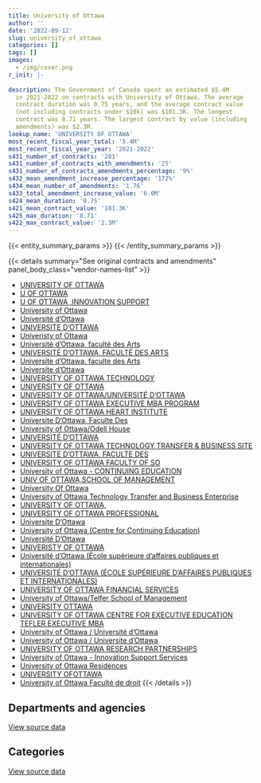```yaml
---
title: University of Ottawa
author: ''
date: '2022-09-12'
slug: university_of_ottawa
categories: []
tags: []
images:
  - /img/cover.png
r_init: |-
  
description: The Government of Canada spent an estimated $5.4M
  in 2021-2022 on contracts with University of Ottawa. The average
  contract duration was 0.75 years, and the average contract value
  (not including contracts under $10k) was $101.3K. The longest
  contract was 8.71 years. The largest contract by value (including
  amendments) was $2.3M.
lookup_name: 'UNIVERSITY OF OTTAWA'
most_recent_fiscal_year_total: '5.4M'
most_recent_fiscal_year_year: '2021-2022'
s431_number_of_contracts: '281'
s431_number_of_contracts_with_amendments: '25'
s431_number_of_contracts_amendments_percentage: '9%'
s432_mean_amendment_increase_percentage: '172%'
s434_mean_number_of_amendments: '1.76'
s433_total_amendment_increase_value: '6.0M'
s424_mean_duration: '0.75'
s421_mean_contract_value: '101.3K'
s425_max_duration: '8.71'
s422_max_contract_value: '2.3M'
---
```


<script src="/rmarkdown-libs/htmlwidgets/htmlwidgets.js"></script>
<link href="/rmarkdown-libs/datatables-css/datatables-crosstalk.css" rel="stylesheet" />
<script src="/rmarkdown-libs/datatables-binding/datatables.js"></script>
<script src="/rmarkdown-libs/jquery/jquery-3.6.0.min.js"></script>
<link href="/rmarkdown-libs/dt-core-bootstrap/css/dataTables.bootstrap.min.css" rel="stylesheet" />
<link href="/rmarkdown-libs/dt-core-bootstrap/css/dataTables.bootstrap.extra.css" rel="stylesheet" />
<script src="/rmarkdown-libs/dt-core-bootstrap/js/jquery.dataTables.min.js"></script>
<script src="/rmarkdown-libs/dt-core-bootstrap/js/dataTables.bootstrap.min.js"></script>
<link href="/rmarkdown-libs/crosstalk/css/crosstalk.min.css" rel="stylesheet" />
<script src="/rmarkdown-libs/crosstalk/js/crosstalk.min.js"></script>
<script src="/rmarkdown-libs/htmlwidgets/htmlwidgets.js"></script>
<link href="/rmarkdown-libs/datatables-css/datatables-crosstalk.css" rel="stylesheet" />
<script src="/rmarkdown-libs/datatables-binding/datatables.js"></script>
<script src="/rmarkdown-libs/jquery/jquery-3.6.0.min.js"></script>
<link href="/rmarkdown-libs/dt-core-bootstrap/css/dataTables.bootstrap.min.css" rel="stylesheet" />
<link href="/rmarkdown-libs/dt-core-bootstrap/css/dataTables.bootstrap.extra.css" rel="stylesheet" />
<script src="/rmarkdown-libs/dt-core-bootstrap/js/jquery.dataTables.min.js"></script>
<script src="/rmarkdown-libs/dt-core-bootstrap/js/dataTables.bootstrap.min.js"></script>
<link href="/rmarkdown-libs/crosstalk/css/crosstalk.min.css" rel="stylesheet" />
<script src="/rmarkdown-libs/crosstalk/js/crosstalk.min.js"></script>

{{< entity_summary_params >}}
{{< /entity_summary_params >}}

{{< details summary="See original contracts and amendments" panel_body_class="vendor-names-list" >}}
- [UNIVERSITY OF OTTAWA](https://search.open.canada.ca/en/ct/?sort=contract_value_f%20desc&page=1&search_text=%22UNIVERSITY%20OF%20OTTAWA%22)
- [U OF OTTAWA](https://search.open.canada.ca/en/ct/?sort=contract_value_f%20desc&page=1&search_text=%22U%20OF%20OTTAWA%22)
- [U OF OTTAWA ,INNOVATION SUPPORT](https://search.open.canada.ca/en/ct/?sort=contract_value_f%20desc&page=1&search_text=%22U%20OF%20OTTAWA%20%2cINNOVATION%20SUPPORT%22)
- [University of Ottawa](https://search.open.canada.ca/en/ct/?sort=contract_value_f%20desc&page=1&search_text=%22University%20of%20Ottawa%22)
- [Université d’Ottawa](https://search.open.canada.ca/en/ct/?sort=contract_value_f%20desc&page=1&search_text=%22Universit%c3%a9%20d%27Ottawa%22)
- [UNIVERSITE D’OTTAWA](https://search.open.canada.ca/en/ct/?sort=contract_value_f%20desc&page=1&search_text=%22UNIVERSITE%20D%27OTTAWA%22)
- [Univeristy of Ottawa](https://search.open.canada.ca/en/ct/?sort=contract_value_f%20desc&page=1&search_text=%22Univeristy%20of%20Ottawa%22)
- [Université d’Ottawa, faculté des Arts](https://search.open.canada.ca/en/ct/?sort=contract_value_f%20desc&page=1&search_text=%22Universit%c3%a9%20d%27Ottawa%2c%20facult%c3%a9%20des%20Arts%22)
- [UNIVERSITÉ D’OTTAWA, FACULTÉ DES ARTS](https://search.open.canada.ca/en/ct/?sort=contract_value_f%20desc&page=1&search_text=%22UNIVERSIT%c3%89%20D%27OTTAWA%2c%20FACULT%c3%89%20DES%20ARTS%22)
- [Universite d’Ottawa, faculte des Arts](https://search.open.canada.ca/en/ct/?sort=contract_value_f%20desc&page=1&search_text=%22Universite%20d%27Ottawa%2c%20faculte%20des%20Arts%22)
- [Universite d’Ottawa](https://search.open.canada.ca/en/ct/?sort=contract_value_f%20desc&page=1&search_text=%22Universite%20d%27Ottawa%22)
- [UNIVERSITY OF OTTAWA TECHNOLOGY](https://search.open.canada.ca/en/ct/?sort=contract_value_f%20desc&page=1&search_text=%22UNIVERSITY%20OF%20OTTAWA%20TECHNOLOGY%22)
- [UNIVERSITY OF OTTAWA](https://search.open.canada.ca/en/ct/?sort=contract_value_f%20desc&page=1&search_text=%22%2aUNIVERSITY%20OF%20OTTAWA%22)
- [UNIVERSITY OF OTTAWA/UNIVERSITÉ D’OTTAWA](https://search.open.canada.ca/en/ct/?sort=contract_value_f%20desc&page=1&search_text=%22UNIVERSITY%20OF%20OTTAWA%2fUNIVERSIT%c3%89%20D%27OTTAWA%22)
- [UNIVERSITY OF OTTAWA EXECUTIVE MBA PROGRAM](https://search.open.canada.ca/en/ct/?sort=contract_value_f%20desc&page=1&search_text=%22UNIVERSITY%20OF%20OTTAWA%20EXECUTIVE%20MBA%20PROGRAM%22)
- [UNIVERSITY OF OTTAWA HEART INSTITUTE](https://search.open.canada.ca/en/ct/?sort=contract_value_f%20desc&page=1&search_text=%22UNIVERSITY%20OF%20OTTAWA%20HEART%20INSTITUTE%22)
- [Universite D’Ottawa, Faculte Des](https://search.open.canada.ca/en/ct/?sort=contract_value_f%20desc&page=1&search_text=%22Universite%20D%27Ottawa%2c%20Faculte%20Des%22)
- [University of Ottawa/Odell House](https://search.open.canada.ca/en/ct/?sort=contract_value_f%20desc&page=1&search_text=%22University%20of%20Ottawa%2fOdell%20House%22)
- [UNIVERSITÉ D’OTTAWA](https://search.open.canada.ca/en/ct/?sort=contract_value_f%20desc&page=1&search_text=%22UNIVERSIT%c3%89%20D%27OTTAWA%22)
- [UNIVERSITY OF OTTAWA TECHNOLOGY TRANSFER & BUSINESS SITE](https://search.open.canada.ca/en/ct/?sort=contract_value_f%20desc&page=1&search_text=%22UNIVERSITY%20OF%20OTTAWA%20TECHNOLOGY%20TRANSFER%20%26%20BUSINESS%20SITE%22)
- [UNIVERSITE D’OTTAWA, FACULTE DES](https://search.open.canada.ca/en/ct/?sort=contract_value_f%20desc&page=1&search_text=%22UNIVERSITE%20D%27OTTAWA%2c%20FACULTE%20DES%22)
- [UNIVERSITY OF OTTAWA FACULTY OF SO](https://search.open.canada.ca/en/ct/?sort=contract_value_f%20desc&page=1&search_text=%22UNIVERSITY%20OF%20OTTAWA%20FACULTY%20OF%20SO%22)
- [University of Ottawa - CONTINUING EDUCATION](https://search.open.canada.ca/en/ct/?sort=contract_value_f%20desc&page=1&search_text=%22University%20of%20Ottawa%20-%20CONTINUING%20EDUCATION%22)
- [UNIV OF OTTAWA,SCHOOL OF MANAGEMENT](https://search.open.canada.ca/en/ct/?sort=contract_value_f%20desc&page=1&search_text=%22UNIV%20OF%20OTTAWA%2cSCHOOL%20OF%20MANAGEMENT%22)
- [University Of Ottawa](https://search.open.canada.ca/en/ct/?sort=contract_value_f%20desc&page=1&search_text=%22University%20Of%20Ottawa%22)
- [University of Ottawa Technology Transfer and Business Enterprise](https://search.open.canada.ca/en/ct/?sort=contract_value_f%20desc&page=1&search_text=%22University%20of%20Ottawa%20Technology%20Transfer%20and%20Business%20Enterprise%22)
- [UNIVERSITY OF OTTAWA,](https://search.open.canada.ca/en/ct/?sort=contract_value_f%20desc&page=1&search_text=%22UNIVERSITY%20OF%20OTTAWA%2c%22)
- [UNIVERSITY OF OTTAWA PROFESSIONAL](https://search.open.canada.ca/en/ct/?sort=contract_value_f%20desc&page=1&search_text=%22UNIVERSITY%20OF%20OTTAWA%20PROFESSIONAL%22)
- [Universite D’Ottawa](https://search.open.canada.ca/en/ct/?sort=contract_value_f%20desc&page=1&search_text=%22Universite%20D%27Ottawa%22)
- [University of Ottawa (Centre for Continuing Education)](https://search.open.canada.ca/en/ct/?sort=contract_value_f%20desc&page=1&search_text=%22University%20of%20Ottawa%20%28Centre%20for%20Continuing%20Education%29%22)
- [Université D’Ottawa](https://search.open.canada.ca/en/ct/?sort=contract_value_f%20desc&page=1&search_text=%22Universit%c3%a9%20D%27Ottawa%22)
- [UNIVERISTY OF OTTAWA](https://search.open.canada.ca/en/ct/?sort=contract_value_f%20desc&page=1&search_text=%22UNIVERISTY%20OF%20OTTAWA%22)
- [Université d’Ottawa (École supérieure d’affaires publiques et internationales)](https://search.open.canada.ca/en/ct/?sort=contract_value_f%20desc&page=1&search_text=%22Universit%c3%a9%20d%27Ottawa%20%28%c3%89cole%20sup%c3%a9rieure%20d%27affaires%20publiques%20et%20internationales%29%22)
- [UNIVERSITÉ D’OTTAWA (ÉCOLE SUPÉRIEURE D’AFFAIRES PUBLIQUES ET INTERNATIONALES)](https://search.open.canada.ca/en/ct/?sort=contract_value_f%20desc&page=1&search_text=%22UNIVERSIT%c3%89%20D%27OTTAWA%20%28%c3%89COLE%20SUP%c3%89RIEURE%20D%27AFFAIRES%20PUBLIQUES%20ET%20INTERNATIONALES%29%22)
- [UNIVERSITY OF OTTAWA FINANCIAL SERVICES](https://search.open.canada.ca/en/ct/?sort=contract_value_f%20desc&page=1&search_text=%22UNIVERSITY%20OF%20OTTAWA%20FINANCIAL%20SERVICES%22)
- [University of Ottawa/Telfer School of Management](https://search.open.canada.ca/en/ct/?sort=contract_value_f%20desc&page=1&search_text=%22University%20of%20Ottawa%2fTelfer%20School%20of%20Management%22)
- [UNIVERSITY OTTAWA](https://search.open.canada.ca/en/ct/?sort=contract_value_f%20desc&page=1&search_text=%22UNIVERSITY%20OTTAWA%22)
- [UNIVERSITY OF OTTAWA CENTRE FOR EXECUTIVE EDUCATION TEFLER EXECUTIVE MBA](https://search.open.canada.ca/en/ct/?sort=contract_value_f%20desc&page=1&search_text=%22UNIVERSITY%20OF%20OTTAWA%20CENTRE%20FOR%20EXECUTIVE%20EDUCATION%20TEFLER%20EXECUTIVE%20MBA%22)
- [University of Ottawa / Université d’Ottawa](https://search.open.canada.ca/en/ct/?sort=contract_value_f%20desc&page=1&search_text=%22University%20of%20Ottawa%20%2f%20Universit%c3%a9%20d%27Ottawa%22)
- [University of Ottawa / Universite d’Ottawa](https://search.open.canada.ca/en/ct/?sort=contract_value_f%20desc&page=1&search_text=%22University%20of%20Ottawa%20%2f%20Universite%20d%27Ottawa%22)
- [UNIVERSITY OF OTTAWA RESEARCH PARTNERSHIPS](https://search.open.canada.ca/en/ct/?sort=contract_value_f%20desc&page=1&search_text=%22UNIVERSITY%20OF%20OTTAWA%20RESEARCH%20PARTNERSHIPS%22)
- [University of Ottawa - Innovation Support Services](https://search.open.canada.ca/en/ct/?sort=contract_value_f%20desc&page=1&search_text=%22University%20of%20Ottawa%20-%20Innovation%20Support%20Services%22)
- [University of Ottawa Residences](https://search.open.canada.ca/en/ct/?sort=contract_value_f%20desc&page=1&search_text=%22University%20of%20Ottawa%20Residences%22)
- [UNIVERSITY OFOTTAWA](https://search.open.canada.ca/en/ct/?sort=contract_value_f%20desc&page=1&search_text=%22UNIVERSITY%20OFOTTAWA%22)
- [University of Ottawa Faculté de droit](https://search.open.canada.ca/en/ct/?sort=contract_value_f%20desc&page=1&search_text=%22University%20of%20Ottawa%20Facult%c3%a9%20de%20droit%22)
{{< /details >}}

## Departments and agencies

<div id="htmlwidget-1" style="width:100%;height:auto;" class="datatables html-widget"></div>
<script type="application/json" data-for="htmlwidget-1">{"x":{"style":"bootstrap","filter":"none","vertical":false,"data":[["<a href=\"/departments/aafc-aac/\">Agriculture and Agri-Food Canada<\/a>","<a href=\"/departments/aandc-aadnc/\">Crown-Indigenous Relations and Northern Affairs Canada<\/a>","<a href=\"/departments/cas-satj/\">Courts Administration Service<\/a>","<a href=\"/departments/cbsa-asfc/\">Canada Border Services Agency<\/a>","<a href=\"/departments/ced-dec/\">Canada Economic Development for Quebec Regions<\/a>","<a href=\"/departments/cic/\">Immigration, Refugees and Citizenship Canada<\/a>","<a href=\"/departments/cnsc-ccsn/\">Canadian Nuclear Safety Commission<\/a>","<a href=\"/departments/cpc-cpp/\">Civilian Review and Complaints Commission for the RCMP<\/a>","<a href=\"/departments/cra-arc/\">Canada Revenue Agency<\/a>","<a href=\"/departments/crtc/\">Canadian Radio-television and Telecommunications Commission<\/a>","<a href=\"/departments/csa-asc/\">Canadian Space Agency<\/a>","<a href=\"/departments/csps-efpc/\">Canada School of Public Service<\/a>","<a href=\"/departments/dfatd-maecd/\">Global Affairs Canada<\/a>","<a href=\"/departments/dfo-mpo/\">Fisheries and Oceans Canada<\/a>","<a href=\"/departments/dnd-mdn/\">National Defence<\/a>","<a href=\"/departments/ec/\">Environment and Climate Change Canada<\/a>","<a href=\"/departments/esdc-edsc/\">Employment and Social Development Canada<\/a>","<a href=\"/departments/hc-sc/\">Health Canada<\/a>","<a href=\"/departments/iaac-aeic/\">Impact Assessment Agency of Canada<\/a>","<a href=\"/departments/ic/\">Innovation, Science and Economic Development Canada<\/a>","<a href=\"/departments/infc/\">Infrastructure Canada<\/a>","<a href=\"/departments/isc-sac/\">Indigenous Services Canada<\/a>","<a href=\"/departments/nrc-cnrc/\">National Research Council Canada<\/a>","<a href=\"/departments/nrcan-rncan/\">Natural Resources Canada<\/a>","<a href=\"/departments/nserc-crsng/\">Natural Sciences and Engineering Research Council of Canada<\/a>","<a href=\"/departments/osfi-bsif/\">Office of the Superintendent of Financial Institutions Canada<\/a>","<a href=\"/departments/osgg-bsgg/\">Office of the Secretary to the Governor General<\/a>","<a href=\"/departments/pbc-clcc/\">Parole Board of Canada<\/a>","<a href=\"/departments/pc/\">Parks Canada<\/a>","<a href=\"/departments/pch/\">Canadian Heritage<\/a>","<a href=\"/departments/pco-bcp/\">Privy Council Office<\/a>","<a href=\"/departments/phac-aspc/\">Public Health Agency of Canada<\/a>","<a href=\"/departments/ps-sp/\">Public Safety Canada<\/a>","<a href=\"/departments/pwgsc-tpsgc/\">Public Services and Procurement Canada<\/a>","<a href=\"/departments/rcmp-grc/\">Royal Canadian Mounted Police<\/a>","<a href=\"/departments/ssc-spc/\">Shared Services Canada<\/a>","<a href=\"/departments/statcan/\">Statistics Canada<\/a>","<a href=\"/departments/tbs-sct/\">Treasury Board of Canada Secretariat<\/a>","<a href=\"/departments/tc/\">Transport Canada<\/a>","<a href=\"/departments/wage/\">Department for Women and Gender Equality<\/a>"],[20340,10652.78,9190.16,null,5265.41,null,216637.6,2327.68,null,null,209288.01,null,37403.19,29380,968403.03,166970.84,139943,227225.45,null,2612.48,null,7369.06,311243.56,77108.8,2755.6,5951.66,null,10396,32925.9,null,null,463097.7,null,31958.64,null,null,24950.4,37698.75,6859.85,null],[null,51347.55,21424.19,32544,null,null,328493.38,null,22600.2,27300,209861.4,null,41508.39,103335.11,1772130.54,114305.36,38789.39,578902.03,null,33547.52,11753.24,63283.97,1076620.99,80780.22,53081.55,6914.05,null,87819.14,19185.88,null,null,406675.28,null,34649.57,14972.5,33900,null,24096.75,50651.06,null],[null,3105.54,21365.65,null,null,null,80847.8,null,null,12600,209288.01,40000,122354.53,11865,3325736.35,42363.31,93712.99,590704.24,38075.77,13230,23898.26,21194.97,1255468.51,88374.77,52936.52,16937.11,15820,39870.86,10057,17350.88,null,458941.16,null,49639.53,null,5113.05,null,null,59365.39,null],[24806.25,null,null,null,null,11865,25948.55,null,null,null,87155.56,null,24015.75,null,1980701.38,81610.45,193654.51,568545.01,13587.83,33894,null,14537.51,1045205.37,136502.42,52936.52,12760.84,15820,12430,32602.5,108199.12,27980.54,683887.13,39500,64565.97,null,32176.95,null,40680,41956.67,39800]],"container":"<table class=\"table table-striped table-hover row-border order-column display\">\n  <thead>\n    <tr>\n      <th>Department<\/th>\n      <th>2018-2019<\/th>\n      <th>2019-2020<\/th>\n      <th>2020-2021<\/th>\n      <th>2021-2022<\/th>\n    <\/tr>\n  <\/thead>\n<\/table>","options":{"order":[[4,"desc"]],"pageLength":10,"autoWidth":true,"columnDefs":[{"targets":1,"render":"function(data, type, row, meta) {\n    return type !== 'display' ? data : DTWidget.formatCurrency(data, \"$\", 2, 3, \",\", \".\", true, null);\n  }"},{"targets":2,"render":"function(data, type, row, meta) {\n    return type !== 'display' ? data : DTWidget.formatCurrency(data, \"$\", 2, 3, \",\", \".\", true, null);\n  }"},{"targets":3,"render":"function(data, type, row, meta) {\n    return type !== 'display' ? data : DTWidget.formatCurrency(data, \"$\", 2, 3, \",\", \".\", true, null);\n  }"},{"targets":4,"render":"function(data, type, row, meta) {\n    return type !== 'display' ? data : DTWidget.formatCurrency(data, \"$\", 2, 3, \",\", \".\", true, null);\n  }"},{"width":"16%","targets":[1,2,3,4]},{"className":"dt-right","targets":[1,2,3,4]}],"orderClasses":false}},"evals":["options.columnDefs.0.render","options.columnDefs.1.render","options.columnDefs.2.render","options.columnDefs.3.render"],"jsHooks":[]}</script>
<p class="text-right">
<a href="https://github.com/GoC-Spending/contracts-data/tree/main/data/out/vendors/university_of_ottawa/summary_by_fiscal_year_by_department.csv" class="source-data-link btn btn-link">View source data</a>
</p>

## Categories

<div id="htmlwidget-2" style="width:100%;height:auto;" class="datatables html-widget"></div>
<script type="application/json" data-for="htmlwidget-2">{"x":{"style":"bootstrap","filter":"none","vertical":false,"data":[["<a href=\"/categories/other/\">(Other)<\/a>","<a href=\"/categories/facilities_and_construction/\">Facilities and construction<\/a>","<a href=\"/categories/professional_services/\">Professional services<\/a>","<a href=\"/categories/information_technology/\">Information technology<\/a>","<a href=\"/categories/medical/\">Medical<\/a>","<a href=\"/categories/industrial_products_and_services/\">Industrial products and services<\/a>","<a href=\"/categories/human_capital/\">Human capital<\/a>"],[98760.64,703713.37,1362886.93,16626.25,440465.48,null,435502.87],[188140.96,865995.07,2522587.83,76140.5,427928.32,null,1259680.63],[null,838561.46,4046598.45,76625.6,426759.12,null,1331672.57],[null,759528.97,2518684.32,7539.47,420101.66,24973,1716498.39]],"container":"<table class=\"table table-striped table-hover row-border order-column display\">\n  <thead>\n    <tr>\n      <th>Category<\/th>\n      <th>2018-2019<\/th>\n      <th>2019-2020<\/th>\n      <th>2020-2021<\/th>\n      <th>2021-2022<\/th>\n    <\/tr>\n  <\/thead>\n<\/table>","options":{"order":[[4,"desc"]],"dom":"t","pageLength":30,"autoWidth":true,"columnDefs":[{"targets":1,"render":"function(data, type, row, meta) {\n    return type !== 'display' ? data : DTWidget.formatCurrency(data, \"$\", 2, 3, \",\", \".\", true, null);\n  }"},{"targets":2,"render":"function(data, type, row, meta) {\n    return type !== 'display' ? data : DTWidget.formatCurrency(data, \"$\", 2, 3, \",\", \".\", true, null);\n  }"},{"targets":3,"render":"function(data, type, row, meta) {\n    return type !== 'display' ? data : DTWidget.formatCurrency(data, \"$\", 2, 3, \",\", \".\", true, null);\n  }"},{"targets":4,"render":"function(data, type, row, meta) {\n    return type !== 'display' ? data : DTWidget.formatCurrency(data, \"$\", 2, 3, \",\", \".\", true, null);\n  }"},{"width":"16%","targets":[1,2,3,4]},{"className":"dt-right","targets":[1,2,3,4]}],"orderClasses":false,"lengthMenu":[10,25,30,50,100]}},"evals":["options.columnDefs.0.render","options.columnDefs.1.render","options.columnDefs.2.render","options.columnDefs.3.render"],"jsHooks":[]}</script>
<p class="text-right">
<a href="https://github.com/GoC-Spending/contracts-data/tree/main/data/out/vendors/university_of_ottawa/summary_by_fiscal_year_by_category.csv" class="source-data-link btn btn-link">View source data</a>
</p>
